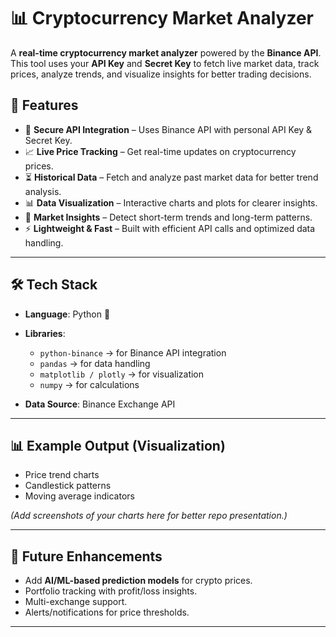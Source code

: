 # 📊 Cryptocurrency Market Analyzer

A **real-time cryptocurrency market analyzer** powered by the **Binance API**. This tool uses your **API Key** and **Secret Key** to fetch live market data, track prices, analyze trends, and visualize insights for better trading decisions.

## 🌟 Features

* 🔑 **Secure API Integration** – Uses Binance API with personal API Key & Secret Key.
* 📈 **Live Price Tracking** – Get real-time updates on cryptocurrency prices.
* ⏳ **Historical Data** – Fetch and analyze past market data for better trend analysis.
* 📊 **Data Visualization** – Interactive charts and plots for clearer insights.
* 📰 **Market Insights** – Detect short-term trends and long-term patterns.
* ⚡ **Lightweight & Fast** – Built with efficient API calls and optimized data handling.

---

## 🛠️ Tech Stack

* **Language**: Python 🐍
* **Libraries**:

  * `python-binance` → for Binance API integration
  * `pandas` → for data handling
  * `matplotlib / plotly` → for visualization
  * `numpy` → for calculations
* **Data Source**: Binance Exchange API

---

## 📊 Example Output (Visualization)

* Price trend charts
* Candlestick patterns
* Moving average indicators

*(Add screenshots of your charts here for better repo presentation.)*

---

## 🚀 Future Enhancements

* Add **AI/ML-based prediction models** for crypto prices.
* Portfolio tracking with profit/loss insights.
* Multi-exchange support.
* Alerts/notifications for price thresholds.

---
